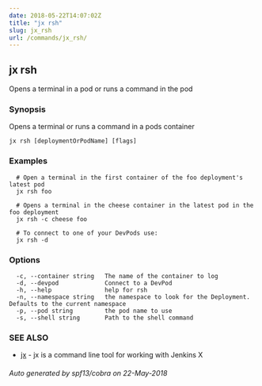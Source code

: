 ```yaml
---
date: 2018-05-22T14:07:02Z
title: "jx rsh"
slug: jx_rsh
url: /commands/jx_rsh/
---
```

## jx rsh

Opens a terminal in a pod or runs a command in the pod

### Synopsis

Opens a terminal or runs a command in a pods container

```
jx rsh [deploymentOrPodName] [flags]
```

### Examples

```
  # Open a terminal in the first container of the foo deployment's latest pod
  jx rsh foo
  
  # Opens a terminal in the cheese container in the latest pod in the foo deployment
  jx rsh -c cheese foo
  
  # To connect to one of your DevPods use:
  jx rsh -d
```

### Options

```
  -c, --container string   The name of the container to log
  -d, --devpod             Connect to a DevPod
  -h, --help               help for rsh
  -n, --namespace string   the namespace to look for the Deployment. Defaults to the current namespace
  -p, --pod string         the pod name to use
  -s, --shell string       Path to the shell command
```

### SEE ALSO

* [jx](/commands/jx/)	 - jx is a command line tool for working with Jenkins X

###### Auto generated by spf13/cobra on 22-May-2018
